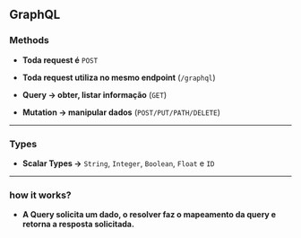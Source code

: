 ## GraphQL


### Methods
- **Toda request é** `POST`
- **Toda request utiliza no mesmo endpoint** (`/graphql`)

- **Query -> obter, listar informação** (`GET`)
- **Mutation -> manipular dados** (`POST/PUT/PATH/DELETE`)

---

### Types
- **Scalar Types ->** `String`, `Integer`, `Boolean`, `Float` e `ID`

---

### how it works?
- **A Query solicita um dado, o resolver faz o mapeamento da query e retorna a resposta solicitada.**
